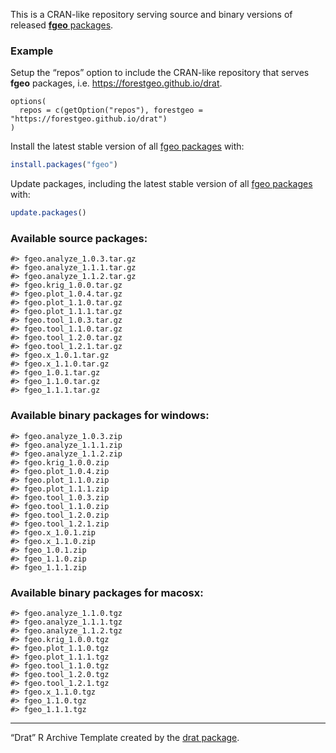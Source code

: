 
This is a CRAN-like repository serving source and binary versions of
released [**fgeo** packages](https://forestgeo.github.io/fgeo/).

### Example

Setup the “repos” option to include the CRAN-like repository that serves
**fgeo** packages, i.e. <https://forestgeo.github.io/drat>.

    options(
      repos = c(getOption("repos"), forestgeo = "https://forestgeo.github.io/drat")
    )

Install the latest stable version of all [fgeo
packages](https://forestgeo.github.io/fgeo/) with:

``` r
install.packages("fgeo")
```

Update packages, including the latest stable version of all [fgeo
packages](https://forestgeo.github.io/fgeo/) with:

``` r
update.packages()
```

### Available source packages:

    #> fgeo.analyze_1.0.3.tar.gz
    #> fgeo.analyze_1.1.1.tar.gz
    #> fgeo.analyze_1.1.2.tar.gz
    #> fgeo.krig_1.0.0.tar.gz
    #> fgeo.plot_1.0.4.tar.gz
    #> fgeo.plot_1.1.0.tar.gz
    #> fgeo.plot_1.1.1.tar.gz
    #> fgeo.tool_1.0.3.tar.gz
    #> fgeo.tool_1.1.0.tar.gz
    #> fgeo.tool_1.2.0.tar.gz
    #> fgeo.tool_1.2.1.tar.gz
    #> fgeo.x_1.0.1.tar.gz
    #> fgeo.x_1.1.0.tar.gz
    #> fgeo_1.0.1.tar.gz
    #> fgeo_1.1.0.tar.gz
    #> fgeo_1.1.1.tar.gz

### Available binary packages for windows:

    #> fgeo.analyze_1.0.3.zip
    #> fgeo.analyze_1.1.1.zip
    #> fgeo.analyze_1.1.2.zip
    #> fgeo.krig_1.0.0.zip
    #> fgeo.plot_1.0.4.zip
    #> fgeo.plot_1.1.0.zip
    #> fgeo.plot_1.1.1.zip
    #> fgeo.tool_1.0.3.zip
    #> fgeo.tool_1.1.0.zip
    #> fgeo.tool_1.2.0.zip
    #> fgeo.tool_1.2.1.zip
    #> fgeo.x_1.0.1.zip
    #> fgeo.x_1.1.0.zip
    #> fgeo_1.0.1.zip
    #> fgeo_1.1.0.zip
    #> fgeo_1.1.1.zip

### Available binary packages for macosx:

    #> fgeo.analyze_1.1.0.tgz
    #> fgeo.analyze_1.1.1.tgz
    #> fgeo.analyze_1.1.2.tgz
    #> fgeo.krig_1.0.0.tgz
    #> fgeo.plot_1.1.0.tgz
    #> fgeo.plot_1.1.1.tgz
    #> fgeo.tool_1.1.0.tgz
    #> fgeo.tool_1.2.0.tgz
    #> fgeo.tool_1.2.1.tgz
    #> fgeo.x_1.1.0.tgz
    #> fgeo_1.1.0.tgz
    #> fgeo_1.1.1.tgz

-----

“Drat” R Archive Template created by the [drat
package](https://CRAN.R-project.org/package=drat).
